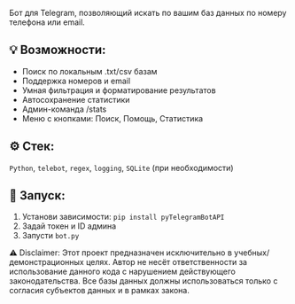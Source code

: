 Бот для Telegram, позволяющий искать по вашим баз данных по номеру телефона или email.

## 💡 Возможности:
- Поиск по локальным .txt/csv базам
- Поддержка номеров и email
- Умная фильтрация и форматирование результатов
- Автосохранение статистики
- Админ-команда /stats
- Меню с кнопками: Поиск, Помощь, Статистика

## ⚙️ Стек:
`Python`, `telebot`, `regex`, `logging`, `SQLite` (при необходимости)

## 🚀 Запуск:
1. Установи зависимости: `pip install pyTelegramBotAPI`
2. Задай токен и ID админа
3. Запусти `bot.py`


⚠️ Disclaimer:
Этот проект предназначен исключительно в учебных/демонстрационных целях. 
Автор не несёт ответственности за использование данного кода с нарушением действующего законодательства. 
Все базы данных должны использоваться только с согласия субъектов данных и в рамках закона.
